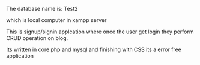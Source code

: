 The database name is: Test2

which is local computer in xampp server

This is signup/signin applcation where once the user get login they perform CRUD operation on blog.

Its written in core php and mysql and finishing with CSS its a error free application
